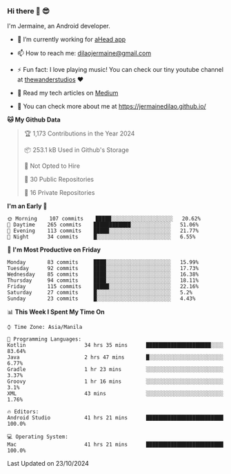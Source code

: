 ### Hi there 👋 😎
I'm Jermaine, an Android developer.

- 🔭 I’m currently working for [aHead app](https://www.ahead-app.com/)

- 📫 How to reach me: dilaojermaine@gmail.com

- ⚡ Fun fact: I love playing music! You can check our tiny youtube channel at [thewanderstudios](https://www.youtube.com/thewanderstudios) ♥️

- 📖 Read my tech articles on [Medium](https://jermainedilao.medium.com/)

- 👀 You can check more about me at https://jermainedilao.github.io/

<!--
**jermainedilao/jermainedilao** is a ✨ _special_ ✨ repository because its `README.md` (this file) appears on your GitHub profile.

Here are some ideas to get you started:

- 🔭 I’m currently working on ...
- 🌱 I’m currently learning ...
- 👯 I’m looking to collaborate on ...
- 🤔 I’m looking for help with ...
- 💬 Ask me about ...
- 📫 How to reach me: ...
- 😄 Pronouns: ...
- ⚡ Fun fact: ...
-->

<!--START_SECTION:waka-->
**🐱 My Github Data** 

> 🏆 1,173 Contributions in the Year 2024
 > 
> 📦 253.1 kB Used in Github's Storage 
 > 
> 🚫 Not Opted to Hire
 > 
> 📜 30 Public Repositories 
 > 
> 🔑 16 Private Repositories  
 > 
**I'm an Early 🐤** 

```text
🌞 Morning    107 commits    █████░░░░░░░░░░░░░░░░░░░░   20.62% 
🌆 Daytime    265 commits    ████████████░░░░░░░░░░░░░   51.06% 
🌃 Evening    113 commits    █████░░░░░░░░░░░░░░░░░░░░   21.77% 
🌙 Night      34 commits     █░░░░░░░░░░░░░░░░░░░░░░░░   6.55%

```
📅 **I'm Most Productive on Friday** 

```text
Monday       83 commits     ████░░░░░░░░░░░░░░░░░░░░░   15.99% 
Tuesday      92 commits     ████░░░░░░░░░░░░░░░░░░░░░   17.73% 
Wednesday    85 commits     ████░░░░░░░░░░░░░░░░░░░░░   16.38% 
Thursday     94 commits     ████░░░░░░░░░░░░░░░░░░░░░   18.11% 
Friday       115 commits    █████░░░░░░░░░░░░░░░░░░░░   22.16% 
Saturday     27 commits     █░░░░░░░░░░░░░░░░░░░░░░░░   5.2% 
Sunday       23 commits     █░░░░░░░░░░░░░░░░░░░░░░░░   4.43%

```


📊 **This Week I Spent My Time On** 

```text
⌚︎ Time Zone: Asia/Manila

💬 Programming Languages: 
Kotlin                   34 hrs 35 mins      █████████████████████░░░░   83.64% 
Java                     2 hrs 47 mins       █░░░░░░░░░░░░░░░░░░░░░░░░   6.77% 
Gradle                   1 hr 23 mins        ░░░░░░░░░░░░░░░░░░░░░░░░░   3.37% 
Groovy                   1 hr 16 mins        ░░░░░░░░░░░░░░░░░░░░░░░░░   3.1% 
XML                      43 mins             ░░░░░░░░░░░░░░░░░░░░░░░░░   1.76%

🔥 Editors: 
Android Studio           41 hrs 21 mins      █████████████████████████   100.0%

💻 Operating System: 
Mac                      41 hrs 21 mins      █████████████████████████   100.0%

```


 Last Updated on 23/10/2024
<!--END_SECTION:waka-->

